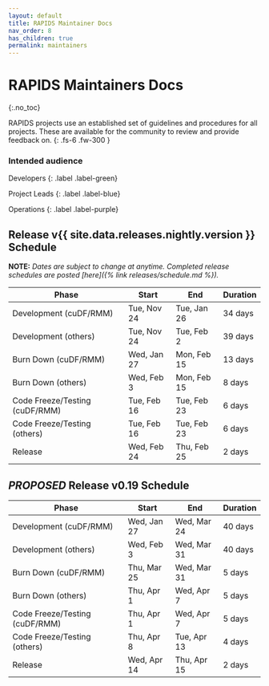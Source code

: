 ```yaml
---
layout: default
title: RAPIDS Maintainer Docs
nav_order: 8
has_children: true
permalink: maintainers
---
```


# RAPIDS Maintainers Docs
{:.no_toc}

RAPIDS projects use an established set of guidelines and procedures for all projects. These are available for the community to review and provide feedback on.
{: .fs-6 .fw-300 }

### Intended audience

Developers
{: .label .label-green}

Project Leads
{: .label .label-blue}

Operations
{: .label .label-purple}

## Release v{{ site.data.releases.nightly.version }} Schedule

**NOTE:** *Dates are subject to change at anytime. Completed release schedules are posted [here]({% link releases/schedule.md %}).*

Phase | Start | End | Duration
-- | -- | -- | --
Development (cuDF/RMM) | Tue, Nov 24 | Tue, Jan 26 | 34 days
Development (others) | Tue, Nov 24 | Tue, Feb 2 | 39 days
Burn Down (cuDF/RMM) | Wed, Jan 27 | Mon, Feb 15 | 13 days
Burn Down (others) | Wed, Feb 3 | Mon, Feb 15 | 8 days
Code Freeze/Testing (cuDF/RMM) | Tue, Feb 16 | Tue, Feb 23 | 6 days
Code Freeze/Testing (others) | Tue, Feb 16 | Tue, Feb 23 | 6 days
Release | Wed, Feb 24 | Thu, Feb 25 | 2 days

## _PROPOSED_ Release v0.19 Schedule

Phase | Start | End | Duration
-- | -- | -- | --
Development (cuDF/RMM) | Wed, Jan 27 | Wed, Mar 24 | 40 days
Development (others) | Wed, Feb 3 | Wed, Mar 31 | 40 days
Burn Down (cuDF/RMM) | Thu, Mar 25 | Wed, Mar 31 | 5 days
Burn Down (others) | Thu, Apr 1 | Wed, Apr 7 | 5 days
Code Freeze/Testing (cuDF/RMM) | Thu, Apr 1 | Wed, Apr 7 | 5 days
Code Freeze/Testing (others) | Thu, Apr 8 | Tue, Apr 13 | 4 days
Release | Wed, Apr 14 | Thu, Apr 15 | 2 days

